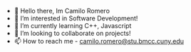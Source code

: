 - 👋 Hello there, Im Camilo Romero 
- 👀 I’m interested in Software Development!
- 🌱 I’m currently learning C++, Javascript
- 💞️ I’m looking to collaborate on projects!
- 📫 How to reach me - camilo.romero@stu.bmcc.cuny.edu

<!---
RomeroCamilo/RomeroCamilo is a ✨ special ✨ repository because its `README.md` (this file) appears on your GitHub profile.
You can click the Preview link to take a look at your changes.
--->
